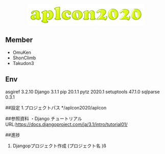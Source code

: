 <div align="center">
<img src="./icon.png" title="ICON">
</div>

## Member
* OmuKen
* ShonClimb
* Takudon3

## Env
asgiref    3.2.10
Django     3.1.1
pip        20.1.1
pytz       2020.1
setuptools 47.1.0
sqlparse   0.3.1

##設定
1.プロジェクトパス 
    */aplcon2020/aplcon

##参照資料
・Django チュートリアル 
URL:https://docs.djangoproject.com/ja/3.1/intro/tutorial01/

##進捗
1. Djangopプロジェクト作成 (プロジェクト名 )ß
